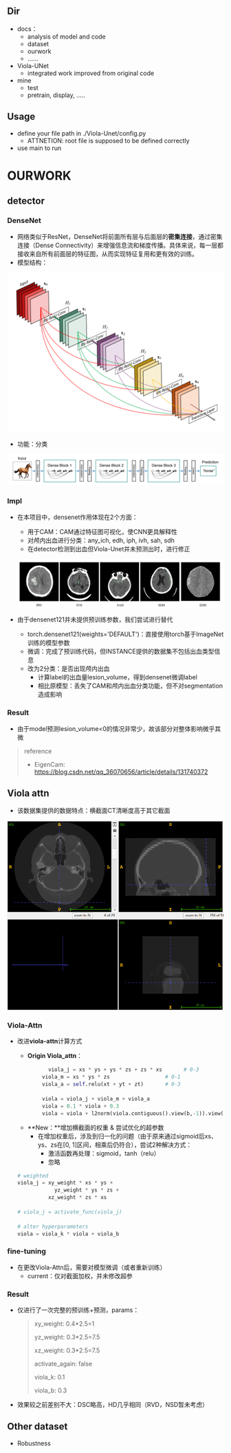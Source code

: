 ## Dir

* docs：
  * analysis of model and code
  * dataset
  * ourwork
  * ......
* Viola-UNet
  * integrated work improved from original code
* mine
  * test
  * pretrain, display, .....



## Usage

* define your file path in ./Viola-Unet/config.py
  * ATTNETION: root file is supposed to be defined correctly
* use main to run



# OURWORK

## detector

### DenseNet

* 网络类似于ResNet，DenseNet将前面所有层与后面层的**密集连接**，通过密集连接（Dense Connectivity）来增强信息流和梯度传播。具体来说，每一层都接收来自所有前面层的特征图，从而实现特征复用和更有效的训练。
* 模型结构：

![image-20240530145719741](./assets/image-20240530145719741.png)

* 功能：分类

![image-20240530150504326](./assets/image-20240530150504326.png)

### Impl

* 在本项目中，densenet作用体现在2个方面：
  * 用于CAM：CAM通过特征图可视化，使CNN更具解释性
  * 对颅内出血进行分类：any_ich, edh, iph, ivh, sah, sdh
  * 在detector检测到出血但Viola-Unet并未预测出时，进行修正
  
  ![image-20240530153412558](./assets/image-20240530153412558.png)
  
* 由于densenet121并未提供预训练参数，我们尝试进行替代

  * torch.densenet121(weights='DEFAULT')：直接使用torch基于ImageNet训练的模型参数
  * 微调：完成了预训练代码，但INSTANCE提供的数据集不包括出血类型信息
  * 改为2分类：是否出现颅内出血
    * 计算label的出血量lesion_volume，得到densenet微调label
    * 相比原模型：丢失了CAM和颅内出血分类功能，但不对segmentation造成影响

### Result

* 由于model预测lesion_volume<0的情况非常少，故该部分对整体影响微乎其微


> reference
>
> * EigenCam: https://blog.csdn.net/qq_36070656/article/details/131740372



## Viola attn

* 该数据集提供的数据特点：横截面CT清晰度高于其它截面

<img src="./assets/image-20240530161155491.png" alt="image-20240530161155491" style="zoom:80%;" />

### Viola-Attn

* 改进**viola-attn**计算方式

  * **Origin Viola_attn**：

  ```python
  		    viola_j = xs * ys + ys * zs + zs * xs       # 0-3
          viola_m = xs * ys * zs                  # 0-1  
          viola_a = self.relu(xt + yt + zt)       # 0-3
  
          viola = viola_j + viola_m + viola_a
          viola = 0.1 * viola + 0.3 
          viola = viola + l2norm(viola.contiguous().view(b,-1)).view(b,c,h,w,d)  
  ```

  * **New：**增加横截面的权重 & 尝试优化的超参数
    * 在增加权重后，涉及到归一化的问题（由于原来通过sigmoid后xs、ys、zs在[0, 1]区间，相乘后仍符合），尝试2种解决方式：
      * 激活函数再处理：sigmoid，tanh（relu）
      * 忽略

  ```python
  # weighted 
  viola_j = xy_weight * xs * ys + 
  		      yz_weight * ys * zs + 
      	    xz_weight * zs * xs
  
  # viola_j = activate_func(viola_j)
          
  # alter hyperparameters
  viola = viola_k * viola + viola_b
  ```

### fine-tuning

* 在更改Viola-Attn后，需要对模型微调（或者重新训练）
  * current：仅对截面加权，并未修改超参

### Result

* 仅进行了一次完整的预训练+预测，params：

  > xy_weight: 0.4*2.5=1
  >
  > yz_weight: 0.3*2.5=7.5
  >
  > xz_weight: 0.3*2.5=7.5
  >
  > activate_again: false
  >
  > viola_k: 0.1
  >
  > viola_b: 0.3

* 效果较之前差别不大：DSC略高，HD几乎相同（RVD，NSD暂未考虑）

## Other dataset

* Robustness



